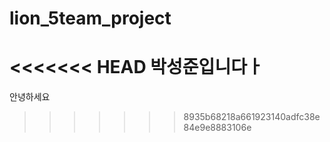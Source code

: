 # lion_5team_project
<<<<<<< HEAD
박성준입니다ㅏ
=======

안녕하세요
>>>>>>> 8935b68218a661923140adfc38e84e9e8883106e
